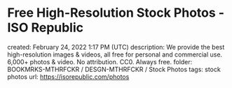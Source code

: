 # Free High-Resolution Stock Photos - ISO Republic

created: February 24, 2022 1:17 PM (UTC)
description: We provide the best high-resolution images & videos, all free for personal and commercial use. 6,000+ photos & video. No attribution. CC0. Always free.
folder: BOOKMRKS-MTHRFCKR / DESGN-MTHRFCKR / Stock Photos
tags: stock photos
url: https://isorepublic.com/photos